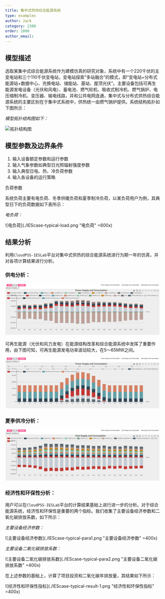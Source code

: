 ```yaml
---
title: 集中式供热综合能源系统
type: examples
author: Jack
category: 2300
order: 1000
author_email: 
---
```


## 模型描述

选取某集中式综合能源系统作为建模仿真的研究对象，系统中有一个220千伏的主变电站和三个110千伏变电站，变电站探索“多站融合”的模式，即“变电站+分布式能源站+数据中心、充换电站、储能站、基站、屋顶光伏”。主要设备包括可再生能源发电设备（光伏和风电）、蓄电池、燃气轮机、吸收式制冷机、燃气锅炉、电压缩制冷机、变压器、输电线路，并和公共电网连通，集中式与分布式供热综合能源系统的主要区别在于集中式系统中，供热统一由燃气锅炉提供。系统结构拓扑如下图所示：

*模型拓扑结构图如下：*

![拓扑结构图](./Thesis-IESlab-Centralized.png "拓扑结构图")


## 模型参数及边界条件

1. 输入设备额定参数和运行参数
2. 输入气象参数如典型日光照辐射强度参数
3. 输入典型日电、热、冷负荷参数
4. 输入各设备的运行策略

负荷参数

系统负荷主要有电负荷、冬季供暖负荷和夏季制冷负荷，以某负荷用户为例，其典型日下的负荷数据如下表所示：

*电负荷：*

![电负荷](./IEScase-typical-load.png "电负荷" =600x)

## 结果分析

利用`CloudPSS-IESLab`平台对集中式供热的综合能源系统进行为期一年的仿真，并对各项计算结果进行分析。

### 供电分析：

![某典型日的供用电能源供需构成图](./Thesis-IESlab-Distributed-result-1.png "某典型日的供用电能源供需构成图")

可再生能源（光伏和风力发电）在能源结构改革和综合能源系统中发挥了重要作用，由下图可知，可再生能源发电功率波动较大，在5～65MW之间。

![可再生能源供需图](./Thesis-IESlab-Distributed-result-Renewable-6.png "可再生能源供需图")

### 夏季供冷分析：

![集中式综合能源系统供冷结果](./Thesis-IESlab-Distributed-result-3.png "集中式综合能源系统供冷结果")

### 经济性和环保性分析：

用户可以在`CloudPSS-IESLab`平台的计算结果基础上进行进一步的分析。对于综合能源系统，经济性和环保性是重要的两个指标。我们收集了主要设备经济参数和二氧化碳排放系数，如下所示：

*主要设备经济参数：*

![主要设备经济参数](./IEScase-typical-para1.png "主要设备经济参数" =400x)

*主要设备二氧化碳排放系数：*

![主要设备二氧化碳排放系数](./IEScase-typical-para2.png "主要设备二氧化碳排放系数" =400x)

在上述参数的基础上，计算了项目投资和二氧化碳年排放量，其结果如下所示：

![经济性和环保性指标](./IEScase-typical-result-1.png "经济性和环保性指标" =400x)